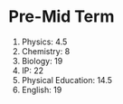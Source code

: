 # Pre-Mid Term 

1. Physics: 4.5 
2. Chemistry: 8
3. Biology: 19
4. IP: 22
5. Physical Education: 14.5 
6. English: 19